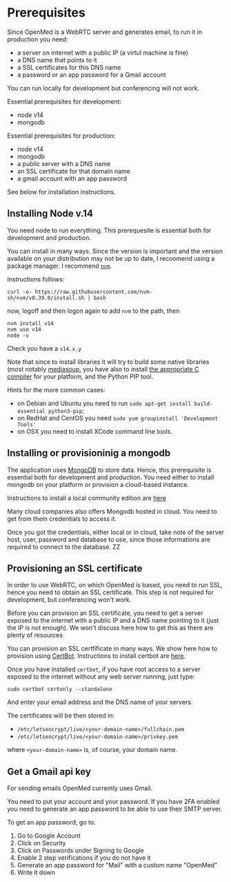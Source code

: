 # Prerequisites 

Since OpenMed is a WebRTC server and generates email, to run it in production you need:

- a server on internet with a public IP (a virtul machine is fine)
- a DNS name that points to it
- a SSL certificates for this DNS name 
- a password or an app password for a Gmail account 

You can run locally for development but conferencing will not work.

Essential prerequisites for development: 

- node v14
- mongodb


Essential prerequisites for production:

- node v14
- mongodb
- a public server with a DNS name 
- an SSL certificate for that domain name
- a gmail account with an app password

See below for installation instructions.

## Installing Node v.14

You need node to run everything. This prerequesite is essential both for development and production.

You can install in many ways. Since the version is important and the version available on your distribution may not be up to date, I recoomend using a package manager. I recommend [`nvm`](https://github.com/nvm-sh/nvm). 

Instructions follows:

```
curl -o- https://raw.githubusercontent.com/nvm-sh/nvm/v0.39.0/install.sh | bash
```

now, logoff and then logon again to add `nvm` to the path, then

```
nvm install v14
nvm use v14
node -v
```

Check you have a `v14.x.y`

Note that since to install libraries it will try to build some native libraries (most notably [mediasoup](https://mediasoup.org/), you have also to install [the  appropriate C compiler](https://github.com/nodejs/node-gyp) for your platform, and the Python PIP tool.


Hints for the more common cases: 

- on Debian and Ubuntu you need to run `sudo apt-get install build-essential python3-pip`;
- on RedHat and CentOS you need `sudo yum groupinstall 'Development Tools'`
- on OSX you need to install XCode command line tools.



## Installing or provisioninig a mongodb

The application uses [MongoDB](https://www.mongodb.com/) to store data. Hence, this prerequisite is essential both for development and production. You need  either to install mongodb on your platform or provision a cloud-based instance.

Instructions to install a local community edition are [here](https://docs.mongodb.com/manual/administration/install-community/)

Many cloud companies also offers Mongodb hosted in cloud. You need to get from them credentials to access it.

Once you got the credentials, either local or in cloud, take note of the server host, user, password and database to use, since those informations are required to connect to the database.
ZZ
## Provisioning an SSL certificate

In order to use WebRTC, on which OpenMed is based, you need to run SSL, hence you need to obtain an SSL certificate. This step is not required for development, but conferencing won't work.

Before you can provision an SSL certificate, you need to get a server exposed to the internet with a public IP and a DNS name pointing to it (just the IP is not enough). We won't discuss here how to get this as there are plenty of resources 

You can provision an SSL certfificate in many ways. We show here how to provision using [CertBot](https://certbot.eff.org/). Instructions to install certbot are [here](https://certbot.eff.org/instructions).

Once you have installed `certbot`, if you have root access to a server exposed to the internet without any web server running, just type:

```
sudo certbot certonly --standalone
```

And enter your email address and the DNS name of your servers.

The certificates will be then stored in: 

- `/etc/letsencrypt/live/<your-domain-name>/fullchain.pem` 
- `/etc/letsencrypt/live/<your-domain-name>/privkey.pem` 

where `<your-domain-name>` is, of course, your domain name.

## Get a Gmail api key

For sending emails OpenMed currently uses Gmail.

You need to put your account and your password. If you have 2FA enabled you need to generate an app password to be able to use their SMTP server.

To get an app password, go to:

1. Go to Google Account
2. Click on Security
3. Click on Passwords under Signing to Google
4. Enable 2 step verifications if you do not have it
5. Generate an app password for "Mail" with a custom name "OpenMed"
6. Write it down 

